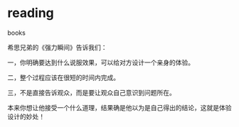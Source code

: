 # reading
books

希思兄弟的《强力瞬间》告诉我们：

一，你明确要达到什么说服效果，可以给对方设计一个亲身的体验。

二，整个过程应该在很短的时间内完成。

三，不是直接告诉观众，而是要让观众自己意识到问题所在。

本来你想让他接受一个什么道理，结果确是他以为是自己得出的结论，这就是体验设计的妙处！

